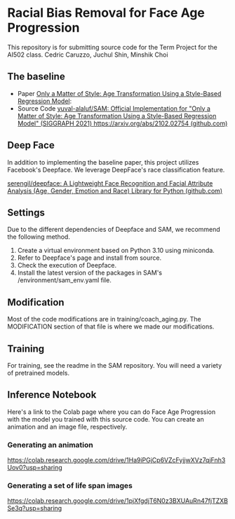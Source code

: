 # Racial Bias Removal for Face Age Progression

This repository is for submitting source code for the Term Project for the AI502 class.
Cedric Caruzzo, Juchul Shin, Minshik Choi

## The baseline
- Paper
[Only a Matter of Style: Age Transformation Using a Style-Based Regression Model](https://arxiv.org/abs/2102.02754):
- Source Code
[yuval-alaluf/SAM: Official Implementation for "Only a Matter of Style: Age Transformation Using a Style-Based Regression Model" (SIGGRAPH 2021) https://arxiv.org/abs/2102.02754 (github.com)](https://github.com/yuval-alaluf/SAM)

## Deep Face
In addition to implementing the baseline paper, this project utilizes Facebook's Deepface. We leverage DeepFace's race classification feature.

[serengil/deepface: A Lightweight Face Recognition and Facial Attribute Analysis (Age, Gender, Emotion and Race) Library for Python (github.com)](https://github.com/serengil/deepface)

## Settings
Due to the different dependencies of Deepface and SAM, we recommend the following method.

1. Create a virtual environment based on Python 3.10 using miniconda.
2. Refer to Deepface's page and install from source.
3. Check the execution of Deepface.
4. Install the latest version of the packages in SAM's /environment/sam_env.yaml file.

## Modification
Most of the code modifications are in training/coach_aging.py. The MODIFICATION section of that file is where we made our modifications.

## Training
For training, see the readme in the SAM repository. You will need a variety of pretrained models.

## Inference Notebook
Here's a link to the Colab page where you can do Face Age Progression with the model you trained with this source code. You can create an animation and an image file, respectively.

### Generating an animation
https://colab.research.google.com/drive/1Ha9iPGjCp6VZcFyjjwXVz7qjFnh3Uov0?usp=sharing

### Generating a set of life span images
https://colab.research.google.com/drive/1pjXfgdjT6N0z3BXUAuRn47fjTZXBSe3q?usp=sharing
